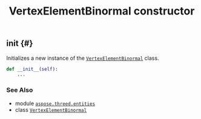 ﻿---
title: VertexElementBinormal constructor
second_title: Aspose.3D for Python via .NET API References
description: 
type: docs
weight: 10
url: /aspose.threed.entities/vertexelementbinormal/__init__/
is_root: false
---

## __init__ {#}

Initializes a new instance of the [`VertexElementBinormal`](/3d/python-net/aspose.threed.entities/vertexelementbinormal) class.



```python
def __init__(self):
    ...
```





### See Also
* module [`aspose.threed.entities`](../../)
* class [`VertexElementBinormal`](/3d/python-net/aspose.threed.entities/vertexelementbinormal)
